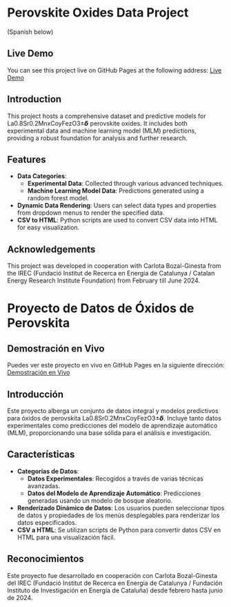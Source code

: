 # Perovskite Oxides Data Project
(Spanish below)

## Live Demo

You can see this project live on GitHub Pages at the following address: [Live Demo](https://nanoionicshub.github.io/LSMCF_database/)


## Introduction

This project hosts a comprehensive dataset and predictive models for La0.8Sr0.2MnxCoyFezO3±𝞭 perovskite oxides. It includes both experimental data and machine learning model (MLM) predictions, providing a robust foundation for analysis and further research.

## Features

- **Data Categories**: 
  - **Experimental Data**: Collected through various advanced techniques.
  - **Machine Learning Model Data**: Predictions generated using a random forest model.
- **Dynamic Data Rendering**: Users can select data types and properties from dropdown menus to render the specified data.
- **CSV to HTML**: Python scripts are used to convert CSV data into HTML for easy visualization.

## Acknowledgements

This project was developed in cooperation with Carlota Bozal-Ginesta from the IREC (Fundació Institut de Recerca en Energia de Catalunya / Catalan Energy Research Institute Foundation) from February till June 2024.


# Proyecto de Datos de Óxidos de Perovskita

## Demostración en Vivo

Puedes ver este proyecto en vivo en GitHub Pages en la siguiente dirección: [Demostración en Vivo](https://nanoionicshub.github.io/LSMCF_database/)

## Introducción

Este proyecto alberga un conjunto de datos integral y modelos predictivos para óxidos de perovskita La0.8Sr0.2MnxCoyFezO3±𝞭. Incluye tanto datos experimentales como predicciones del modelo de aprendizaje automático (MLM), proporcionando una base sólida para el análisis e investigación.

## Características

- **Categorías de Datos**: 
  - **Datos Experimentales**: Recogidos a través de varias técnicas avanzadas.
  - **Datos del Modelo de Aprendizaje Automático**: Predicciones generadas usando un modelo de bosque aleatorio.
- **Renderizado Dinámico de Datos**: Los usuarios pueden seleccionar tipos de datos y propiedades de los menús desplegables para renderizar los datos especificados.
- **CSV a HTML**: Se utilizan scripts de Python para convertir datos CSV en HTML para una visualización fácil.

## Reconocimientos

Este proyecto fue desarrollado en cooperación con Carlota Bozal-Ginesta del IREC (Fundació Institut de Recerca en Energia de Catalunya / Fundación Instituto de Investigación en Energía de Cataluña) desde febrero hasta junio de 2024.
